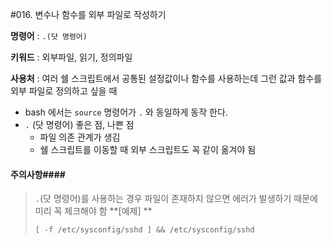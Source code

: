 #016. 변수나 함수를 외부 파일로 작성하기

**명령어** : `.(닷 명령어)`

**키워드** : 외부파일, 읽기, 정의파일

**사용처** : 여러 쉘 스크립트에서 공통된 설정값이나 함수를 사용하는데 그런 값과 함수를 외부 파일로 정의하고 싶을 때


- bash 에서는 `source` 명령어가 `.` 와 동일하게 동작 한다.
- `.` (닷 명령어) 좋은 점, 나쁜 점
	- 파일 의존 관계가 생김
	- 쉘 스크립트를 이동할 때 외부 스크립트도 꼭 같이 옮겨야 됨
	
#### 주의사항####
>`.`(닷 명령어)를 사용하는 경우 파일이 존재하지 않으면 에러가 발생하기 때문에 미리 꼭 체크해야 함
>**[예제] **
>```
>[ -f /etc/sysconfig/sshd ] && /etc/sysconfig/sshd
>```


